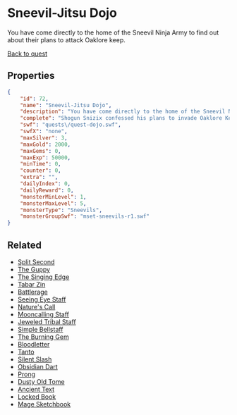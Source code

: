 # Sneevil-Jitsu Dojo

You have come directly to the home of the Sneevil Ninja Army to find out about their plans to attack Oaklore keep.

[Back to quest](../quests.md)

## Properties

```json
{
    "id": 72,
    "name": "Sneevil-Jitsu Dojo",
    "description": "You have come directly to the home of the Sneevil Ninja Army to find out about their plans to attack Oaklore keep.",
    "complete": "Shogun Snizix confessed his plans to invade Oaklore Keep in a daring daylight attack and added, laughing: \"You too late, human! Sneevil Ninja attack is already happenings! The Kings will haves his SPECIAL BOX!\". Quick! To the Keep!",
    "swf": "quests\/quest-dojo.swf",
    "swfX": "none",
    "maxSilver": 3,
    "maxGold": 2000,
    "maxGems": 0,
    "maxExp": 50000,
    "minTime": 0,
    "counter": 0,
    "extra": "",
    "dailyIndex": 0,
    "dailyReward": 0,
    "monsterMinLevel": 1,
    "monsterMaxLevel": 5,
    "monsterType": "Sneevils",
    "monsterGroupSwf": "mset-sneevils-r1.swf"
}
```

## Related

- [Split Second](../items/84-split-second.md)
- [The Guppy](../items/99-the-guppy.md)
- [The Singing Edge](../items/135-the-singing-edge.md)
- [Tabar Zin](../items/155-tabar-zin.md)
- [Battlerage](../items/180-battlerage.md)
- [Seeing Eye Staff](../items/187-seeing-eye-staff.md)
- [Nature's Call](../items/188-nature-s-call.md)
- [Mooncalling Staff](../items/191-mooncalling-staff.md)
- [Jeweled Tribal Staff](../items/193-jeweled-tribal-staff.md)
- [Simple Bellstaff ](../items/197-simple-bellstaff.md)
- [The Burning Gem](../items/198-the-burning-gem.md)
- [Bloodletter](../items/222-bloodletter.md)
- [Tanto](../items/223-tanto.md)
- [Silent Slash](../items/224-silent-slash.md)
- [Obsidian Dart](../items/225-obsidian-dart.md)
- [Prong](../items/238-prong.md)
- [Dusty Old Tome](../items/733-dusty-old-tome.md)
- [Ancient Text](../items/734-ancient-text.md)
- [Locked Book](../items/735-locked-book.md)
- [Mage Sketchbook](../items/736-mage-sketchbook.md)

